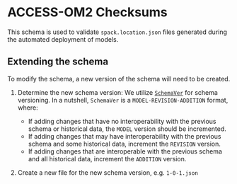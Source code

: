# ACCESS-OM2 Checksums

This schema is used to validate `spack.location.json` files generated during the automated deployment of models.

## Extending the schema

To modify the schema, a new version of the schema will need to be created.

1. Determine the new schema version: We utilize [`SchemaVer`](https://docs.snowplow.io/docs/pipeline-components-and-applications/iglu/common-architecture/schemaver/) for schema versioning. In a nutshell, `SchemaVer` is a `MODEL-REVISION-ADDITION` format, where:
    * If adding changes that have no interoperability with the previous schema or historical data, the `MODEL` version should be incremented.
    * If adding changes that may have interoperability with the previous schema and some historical data, increment the `REVISION` version.
    * If adding changes that are interoperable with the previous schema and all historical data, increment the `ADDITION` version.

2. Create a new file for the new schema version, e.g. `1-0-1.json`
